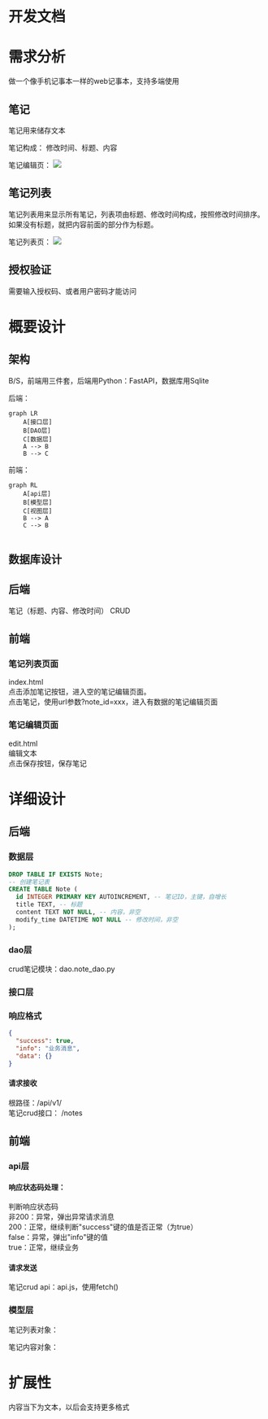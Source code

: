 # 开发文档
# 需求分析
做一个像手机记事本一样的web记事本，支持多端使用

## 笔记  
笔记用来储存文本

笔记构成： 修改时间、标题、内容

笔记编辑页：
![](asserts/Screenshot_2023-06-01-05-37-53-19_ae1f93045b87aac.jpg)
## 笔记列表
笔记列表用来显示所有笔记，列表项由标题、修改时间构成，按照修改时间排序。如果没有标题，就把内容前面的部分作为标题。

笔记列表页：
![](asserts/Screenshot_2023-06-01-05-37-29-91_ae1f93045b87aac.jpg)

## 授权验证
需要输入授权码、或者用户密码才能访问
# 概要设计
## 架构
B/S，前端用三件套，后端用Python：FastAPI，数据库用Sqlite

后端：
```mermaid
graph LR
    A[接口层]
    B[DAO层]
    C[数据层]
    A --> B
    B --> C
```
前端：
```mermaid
graph RL
    A[api层]
    B[模型层]
    C[视图层]
    B --> A
    C --> B
    
```
## 数据库设计
## 后端
笔记（标题、内容、修改时间）  CRUD
## 前端
### 笔记列表页面
index.html  
点击添加笔记按钮，进入空的笔记编辑页面。  
点击笔记，使用url参数?note_id=xxx，进入有数据的笔记编辑页面
### 笔记编辑页面
edit.html   
编辑文本  
点击保存按钮，保存笔记
# 详细设计
## 后端
### 数据层
```sql
DROP TABLE IF EXISTS Note;
-- 创建笔记表
CREATE TABLE Note (
  id INTEGER PRIMARY KEY AUTOINCREMENT, -- 笔记ID，主键，自增长
  title TEXT, -- 标题
  content TEXT NOT NULL, -- 内容，非空
  modify_time DATETIME NOT NULL -- 修改时间，非空
);
```
### dao层
crud笔记模块：dao.note_dao.py
### 接口层
### 响应格式
```json
{
  "success": true,
  "info": "业务消息",
  "data": {}
}
```
#### 请求接收
根路径：/api/v1/  
笔记crud接口： /notes
## 前端
### api层
#### 响应状态码处理：
判断响应状态码  
非200：异常，弹出异常请求消息  
200：正常，继续判断"success"键的值是否正常（为true）  
false：异常，弹出"info"键的值  
true：正常，继续业务  

#### 请求发送
笔记crud api：api.js，使用fetch()
### 模型层
笔记列表对象：

笔记内容对象：

# 扩展性
内容当下为文本，以后会支持更多格式
